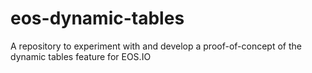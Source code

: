 # eos-dynamic-tables
A repository to experiment with and develop a proof-of-concept of the dynamic tables feature for EOS.IO
